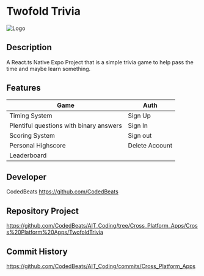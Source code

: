 # Twofold Trivia
![Logo](https://files.catbox.moe/55erjz.png)

## Description
A React.ts Native Expo Project that is a simple trivia game to help pass the time and maybe learn something.


## Features
| **Game** | **Auth** |
| --- | --- |
| Timing System | Sign Up |
| Plentiful questions with binary answers | Sign In |
| Scoring System | Sign out |
| Personal Highscore | Delete Account |
| Leaderboard |  |


## Developer
CodedBeats
https://github.com/CodedBeats

## Repository Project
https://github.com/CodedBeats/AIT_Coding/tree/Cross_Platform_Apps/Cross%20Platform%20Apps/TwofoldTrivia

## Commit History
https://github.com/CodedBeats/AIT_Coding/commits/Cross_Platform_Apps
